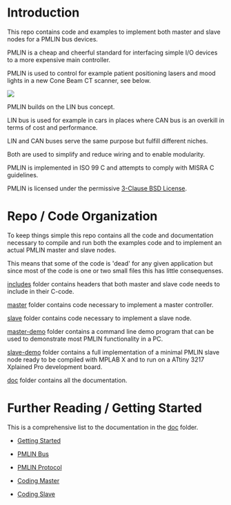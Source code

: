 # Introduction


This repo  contains code and examples to implement both master and slave nodes for a PMLIN bus devices.

PMLIN is a cheap and cheerful standard for interfacing simple I/O devices to a more expensive main controller.

PMLIN is used to control for example patient positioning lasers and mood lights in a new Cone Beam CT scanner, see below.

![](xray.jpg)

PMLIN builds on the LIN bus concept.

LIN bus is used for example in cars in places where CAN bus is an overkill in terms of cost and performance. 

LIN and CAN buses serve the same purpose but fulfill different niches. 

Both are used to simplify and reduce wiring and to enable modularity. 

PMLIN is implemented in ISO 99 C and attempts to comply with MISRA C guidelines.

PMLIN is licensed under the permissive [3-Clause BSD License](license.txt).

# Repo / Code Organization

To keep things simple this repo contains all the code and documentation necessary to compile and run both the examples code and to implement an actual PMLIN master and slave nodes.

This means that some of the code is 'dead' for any given application but since most of the code is one or two small files this has little consequenses. 

[includes](includes) folder contains headers that both master and slave code needs to include in their C-code.

[master](master) folder contains code necessary to implement a master controller.

[slave](slave) folder contains code necessary to  implement a slave node.

[master-demo](master-demo) folder contains a  command line demo program that can be used to demonstrate most PMLIN functionality in a PC. 

[slave-demo](slave-demo) folder contains a full implementation of a minimal PMLIN slave node ready to be compiled with MPLAB X and to run on a ATtiny 3217 Xplained Pro development board.

[doc](doc) folder contains all the documentation.


# Further Reading / Getting Started

This is a comprehensive list to the documentation in the [doc](doc) folder.


* [Getting Started](doc/getting-started.md)

* [PMLIN Bus](doc/pmlin-bus.md) 

* [PMLIN Protocol](doc/pmlin-protocol.md) 

* [Coding Master](doc/coding-master.md) 

* [Coding Slave ](doc/coding-slave.md) 